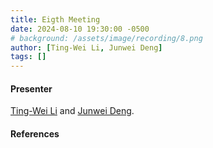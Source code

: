 ```yaml
---
title: Eigth Meeting
date: 2024-08-10 19:30:00 -0500
# background: /assets/image/recording/8.png
author: [Ting-Wei Li, Junwei Deng]
tags: []
---
```


<style>
.video-container {
  position: relative;
  padding-bottom: 56.25%; /* 16:9 aspect ratio */
  height: 0;
  overflow: hidden;
  max-width: 100%;
  background: #000;
}

.video-container iframe {
  position: absolute;
  top: 0;
  left: 0;
  width: 100%;
  height: 100%;
  border: 0;
}
</style>

<!-- <div class="video-container">
  <iframe width="560" height="315" src="https://www.youtube.com/embed/Xp1GcYufV_4" frameborder="0" allow="accelerometer; autoplay; clipboard-write; encrypted-media; gyroscope; picture-in-picture" allowfullscreen></iframe>
</div> -->

#### Presenter

[Ting-Wei Li](https://tingwl0122.github.io/) and [Junwei Deng](https://theaperdeng.github.io/).

#### References

